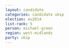 ```yaml
---
layout: candidate
categories: candidate ukip
election: eu2014
list-rank: 5
person: michael-green
region: west-midlands
party: ukip
---
```

